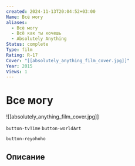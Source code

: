 ```yaml
---
created: 2024-11-13T20:04:52+03:00
Name: Всë могу
aliases:
  - Всë могу
  - Всë как ты хочешь
  - Absolutely Anything
Status: complete
Type: film
Rating: R-17
Cover: "[[absolutely_anything_film_cover.jpg]]"
Year: 2015
Views: 1
---
```


# Все могу

![[absolutely_anything_film_cover.jpg]]

`button-tvTime` `button-worldArt`

`button-reyohoho`

## Описание


